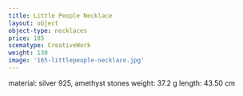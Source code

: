 ```yaml
---
title: Little People Necklace
layout: object
object-type: necklaces
price: 185
scematype: CreativeWork
weight: 130
image: '165-littlepeople-necklace.jpg'
---
```

material: silver 925, amethyst stones
weight: 37.2 g
length: 43.50 cm
